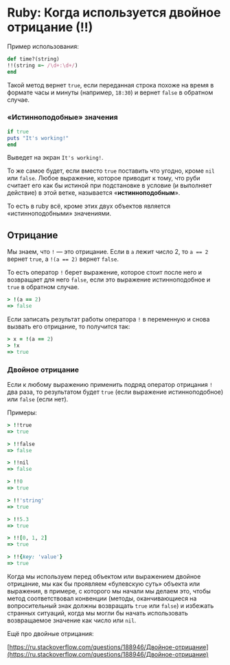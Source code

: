 # Ruby: Когда используется двойное отрицание (!!)

Пример использования:

```ruby
def time?(string)
!!(string =~ /\d+:\d+/)
end
```

Такой метод вернет `true`, если переданная строка похоже на время в формате часы и минуты (например, `18:30`) и вернет `false` в обратном случае.

### «Истинноподобные» значения

```ruby
if true
puts "It's working!"
end
```

Выведет на экран `It's working!`.

То же самое будет, если вместо `true` поставить что угодно, кроме `nil` или `false`. Любое выражение, которое 
приводит к тому, что руби считает его как бы истиной при подстановке в условие (и выполняет действие) в этой ветке, 
называется «**истинноподобным**».

То есть в ruby всё, кроме этих двух объектов является «истинноподобными» значениями.

## Отрицание

Мы знаем, что `!` — это отрицание. Если в `a` лежит число 2, то `a == 2` вернет `true`, а `!(a == 2)` вернет `false`.

То есть оператор `!` берет выражение, которое стоит после него и возвращает для него `false`, если это выражение истинноподобное и `true` в обратном случае.

```ruby
> !(a == 2)
=> false
```

Если записать результат работы оператора `!` в переменную и снова вызвать его отрицание, то получится так:

```ruby
> x = !(a == 2)
> !x
=> true
```

### Двойное отрицание

Если к любому выражению применить подряд оператор отрицания `!` два раза, то результатом будет `true` (если выражение истинноподобное) или `false` (если нет).

Примеры:
```ruby
> !!true
=> true

> !!false
=> false

> !!nil
=> false

> !!0
=> true

> !!'string'
=> true

> !!5.3
=> true

> !![0, 1, 2]
=> true

> !!{key: 'value'}
=> true
```

Когда мы используем перед объектом или выражением двойное отрицание, мы как бы проявляем «булевскую суть» объекта или выражения, в примере, с которого мы начали мы делаем это, чтобы метод соответствовал конвенции (методы, оканчивающиеся на вопросительный знак должны возвращать `true` или `false`) и избежать странных ситуаций, когда мы могли бы начать использовать возвращаемое значение как число или `nil`.

Ещё про двойные отрицания:

[https://ru.stackoverflow.com/questions/188946/Двойное-отрицание](https://ru.stackoverflow.com/questions/188946/Двойное-отрицание)
